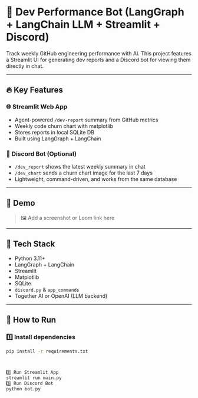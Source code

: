 
# 🧠 Dev Performance Bot (LangGraph + LangChain LLM + Streamlit + Discord)


Track weekly GitHub engineering performance with AI. This project features a Streamlit UI for generating dev reports and a Discord bot for viewing them directly in chat.

---

## 🔥 Key Features

### 🌐 Streamlit Web App
- Agent-powered `/dev-report` summary from GitHub metrics
- Weekly code churn chart with matplotlib
- Stores reports in local SQLite DB
- Built using LangGraph + LangChain

### 🤖 Discord Bot (Optional)
- `/dev_report` shows the latest weekly summary in chat
- `/dev_chart` sends a churn chart image for the last 7 days
- Lightweight, command-driven, and works from the same database

---

## 📸 Demo

> 🖼️ Add a screenshot or Loom link here

---

## 🧠 Tech Stack

- Python 3.11+
- LangGraph + LangChain
- Streamlit
- Matplotlib
- SQLite
- `discord.py` & `app_commands`
- Together AI or OpenAI (LLM backend)

---

## 🚀 How to Run

### 1️⃣ Install dependencies

```bash
pip install -r requirements.txt



2️⃣ Run Streamlit App
streamlit run main.py
3️⃣ Run Discord Bot
python bot.py



